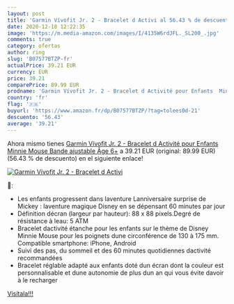 ```yaml
---
layout: post
title: 'Garmin Vívofit Jr. 2 - Bracelet d Activi al 56.43 % de descuento'
date: 2020-12-18 12:22:35
image: 'https://m.media-amazon.com/images/I/4135W6rdJFL._SL200_.jpg'
comments: true
category: ofertas
author: ring
slug: 'B07577BTZP-fr'
actualPrice: 39.21 EUR
currency: EUR
price: 39.21
comparePrice: 89.99 EUR
prodname: 'Garmin Vívofit Jr. 2 - Bracelet d Activité pour Enfants  Minnie Mouse  Bande ajustable   Âge 6+'
country: 'fr'
flag: '🇫🇷'
buyurl: 'https://www.amazon.fr/dp/B07577BTZP/?tag=tolees0d-21'
descuento: '56.43'
average: '39.21'
---
```


Ahora mismo tienes [Garmin Vívofit Jr. 2 - Bracelet d Activité pour Enfants  Minnie Mouse  Bande ajustable   Âge 6+](https://www.amazon.fr/dp/B07577BTZP/?tag=tolees0d-21) a 39.21 EUR (original: 89.99 EUR) (56.43 %  de descuento) en el siguiente enlace!

[![Garmin Vívofit Jr. 2 - Bracelet d Activi](https://m.media-amazon.com/images/I/4135W6rdJFL._SL200_.jpg)](https://www.amazon.fr/dp/B07577BTZP/?tag=tolees0d-21)

🔎:

- Les enfants progressent dans laventure Lanniversaire surprise de Mickey : laventure magique Disney en se dépensant 60 minutes par jour
- Définition décran (largeur par hauteur): 88 x 88 pixels.Degré de résistance à leau: 5 ATM
- Bracelet dactivité étanche pour les enfants sur le thème de Disney Minnie Mouse pour les poignets dune circonférence de 130 à 175 mm. Compatible smartphone: iPhone, Android
- Suivi des pas, du sommeil et des 60 minutes quotidiennes dactivité recommandées
- Bracelet réglable adapté aux enfants doté dun écran dont la couleur est personnalisable et dune autonomie de plus dun an qui vous évite davoir à le recharger

[Visítala!!!](https://www.amazon.fr/dp/B07577BTZP/?tag=tolees0d-21)
